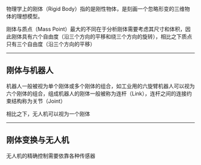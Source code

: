 物理学上的刚体（Rigid Body）指的是刚性物体，是刻画一个忽略形变的三维物体的理想模型。

刚体与质点（Mass Point）最大的不同在于分析刚体需要考虑其尺寸和体积，因此刚体具有六个自由度（沿三个方向的平移和绕三个方向的旋转），相比之下质点只有三个自由度（沿三个方向的平移）

---
## 刚体与机器人

机器人一般被视为单个刚体或多个刚体的组合，如工业用的六旋臂机器人可以视为六个刚体的组合，组成机器人的刚体一般被称为连杆（Link），连杆之间的连接约束结构称为关节（Joint）

相比之下，无人机可以视为一个刚体

---
## 刚体变换与无人机

无人机的精确控制需要依靠各种传感器

